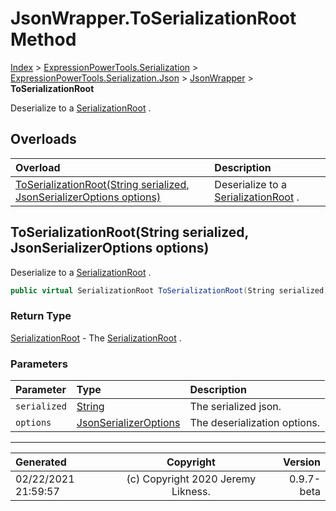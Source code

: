 ﻿# JsonWrapper.ToSerializationRoot Method

[Index](../index.md) > [ExpressionPowerTools.Serialization](ExpressionPowerTools.Serialization.a.md) > [ExpressionPowerTools.Serialization.Json](ExpressionPowerTools.Serialization.Json.n.md) > [JsonWrapper](ExpressionPowerTools.Serialization.Json.JsonWrapper.cs.md) > **ToSerializationRoot**

Deserialize to a [SerializationRoot](ExpressionPowerTools.Serialization.Serializers.SerializationRoot.cs.md) .

## Overloads

| Overload | Description |
| :-- | :-- |
| [ToSerializationRoot(String serialized, JsonSerializerOptions options)](#toserializationrootstring-serialized-jsonserializeroptions-options) | Deserialize to a [SerializationRoot](ExpressionPowerTools.Serialization.Serializers.SerializationRoot.cs.md) . |
## ToSerializationRoot(String serialized, JsonSerializerOptions options)

Deserialize to a [SerializationRoot](ExpressionPowerTools.Serialization.Serializers.SerializationRoot.cs.md) .

```csharp
public virtual SerializationRoot ToSerializationRoot(String serialized, JsonSerializerOptions options)
```

### Return Type

 [SerializationRoot](ExpressionPowerTools.Serialization.Serializers.SerializationRoot.cs.md)  - The [SerializationRoot](ExpressionPowerTools.Serialization.Serializers.SerializationRoot.cs.md) .

### Parameters

| Parameter | Type | Description |
| :-- | :-- | :-- |
| `serialized` | [String](https://docs.microsoft.com/dotnet/api/system.string) | The serialized json. |
| `options` | [JsonSerializerOptions](https://docs.microsoft.com/dotnet/api/system.text.json.jsonserializeroptions) | The deserialization options. |



---

| Generated | Copyright | Version |
| :-- | :-: | --: |
| 02/22/2021 21:59:57 | (c) Copyright 2020 Jeremy Likness. | 0.9.7-beta |
